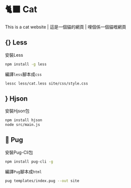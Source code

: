 # 🐈‍⬛ Cat

This is a cat website | 這是一個貓的網頁 | 哩個係一個貓嘅網頁

## {} Less

安裝Less

```bash
npm install -g less
```

編譯`less`腳本成`css`

```bash
lessc less/cat.less site/css/style.css
```

## } Hjson

安裝Hjson包

```bash
npm install hjson
node src/main.js
```

## 🐶 Pug

安裝Pug-Cli包

```bash
npm install pug-cli -g
```

編譯`Pug`腳本成`html`

```bash
pug templates/index.pug --out site
```
